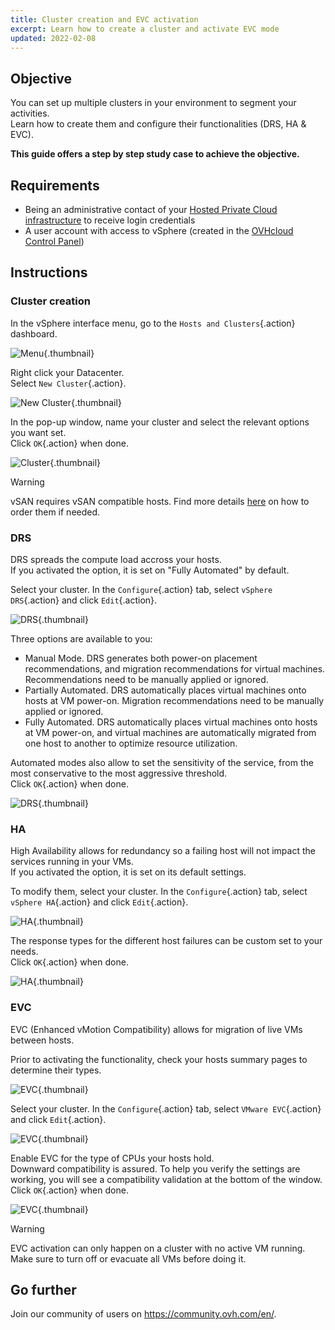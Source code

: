 ```yaml
---
title: Cluster creation and EVC activation
excerpt: Learn how to create a cluster and activate EVC mode
updated: 2022-02-08
---
```



## Objective

You can set up multiple clusters in your environment to segment your activities.<br>
Learn how to create them and configure their functionalities (DRS, HA & EVC).

**This guide offers a step by step study case to achieve the objective.**

## Requirements

- Being an administrative contact of your [Hosted Private Cloud infrastructure](https://www.ovhcloud.com/en-gb/enterprise/products/hosted-private-cloud/) to receive login credentials
- A user account with access to vSphere (created in the [OVHcloud Control Panel](https://www.ovh.com/auth/?action=gotomanager&from=https://www.ovh.co.uk/&ovhSubsidiary=GB))

## Instructions

### Cluster creation

In the vSphere interface menu, go to the `Hosts and Clusters`{.action} dashboard.

![Menu](images/en01dash.png){.thumbnail}

Right click your Datacenter.<br>
Select `New Cluster`{.action}.

![New Cluster](images/en02newcluster.png){.thumbnail}

In the pop-up window, name your cluster and select the relevant options you want set.<br>
Click `OK`{.action} when done.

![Cluster](images/en03cluster.png){.thumbnail}

> [!warning]
>
> vSAN requires vSAN compatible hosts. Find more details [here](/pages/hosted_private_cloud/hosted_private_cloud_powered_by_vmware/manager_ovh_private_cloud) on how to order them if needed.
> 

### DRS

DRS spreads the compute load accross your hosts.<br>
If you activated the option, it is set on "Fully Automated" by default.

Select your cluster. In the `Configure`{.action} tab, select `vSphere DRS`{.action} and click `Edit`{.action}.

![DRS](images/en04drsedit.png){.thumbnail}

Three options are available to you:

- Manual Mode. DRS generates both power-on placement recommendations, and migration recommendations for virtual machines. Recommendations need to be manually applied or ignored.
- Partially Automated. DRS automatically places virtual machines onto hosts at VM power-on. Migration recommendations need to be manually applied or ignored.
- Fully Automated. DRS automatically places virtual machines onto hosts at VM power-on, and virtual machines are automatically migrated from one host to another to optimize resource utilization.

Automated modes also allow to set the sensitivity of the service, from the most conservative to the most aggressive threshold.<br>
Click `OK`{.action} when done.

![DRS](images/en05drs.png){.thumbnail}

### HA

High Availability allows for redundancy so a failing host will not impact the services running in your VMs.<br>
If you activated the option, it is set on its default settings.

To modify them, select your cluster. In the `Configure`{.action} tab, select `vSphere HA`{.action} and click `Edit`{.action}.

![HA](images/en06haedit.png){.thumbnail}

The response types for the different host failures can be custom set to your needs.<br>
Click `OK`{.action} when done.

![HA](images/en07ha.png){.thumbnail}

### EVC

EVC (Enhanced vMotion Compatibility) allows for migration of live VMs between hosts.

Prior to activating the functionality, check your hosts summary pages to determine their types.

![EVC](images/en10host.png){.thumbnail}

Select your cluster. In the `Configure`{.action} tab, select `VMware EVC`{.action} and click `Edit`{.action}.

![EVC](images/en08EVCedit.png){.thumbnail}

Enable EVC for the type of CPUs your hosts hold.<br>
Downward compatibility is assured. To help you verify the settings are working, you will see a compatibility validation at the bottom of the window.<br>
Click `OK`{.action} when done.

![EVC](images/en09EVC.png){.thumbnail}

> [!warning]
>
> EVC activation can only happen on a cluster with no active VM running. Make sure to turn off or evacuate all VMs before doing it. 
>

## Go further

Join our community of users on <https://community.ovh.com/en/>.
